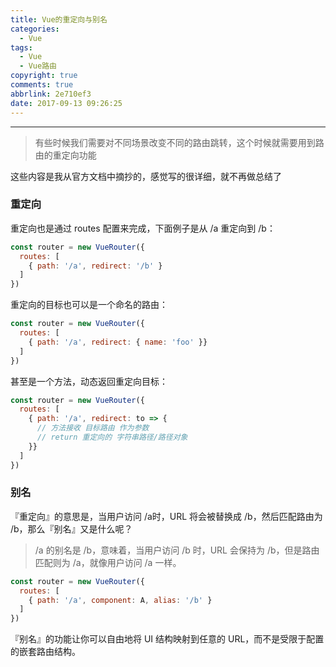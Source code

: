 ```yaml
---
title: Vue的重定向与别名
categories:
  - Vue
tags:
  - Vue
  - Vue路由
copyright: true
comments: true
abbrlink: 2e710ef3
date: 2017-09-13 09:26:25
---
```


<hr style='filter:progid:DXImageTransform.Microsoft.Glow(color=#FF0000,strength=10)' color='#FF0000' size='1' />

> 有些时候我们需要对不同场景改变不同的路由跳转，这个时候就需要用到路由的重定向功能

<!--more-->

这些内容是我从官方文档中摘抄的，感觉写的很详细，就不再做总结了

### 重定向

重定向也是通过 routes 配置来完成，下面例子是从 /a 重定向到 /b：

```javascript
const router = new VueRouter({
  routes: [
    { path: '/a', redirect: '/b' }
  ]
})
```

重定向的目标也可以是一个命名的路由：

```javascript
const router = new VueRouter({
  routes: [
    { path: '/a', redirect: { name: 'foo' }}
  ]
})
```

甚至是一个方法，动态返回重定向目标：

```javascript
const router = new VueRouter({
  routes: [
    { path: '/a', redirect: to => {
      // 方法接收 目标路由 作为参数
      // return 重定向的 字符串路径/路径对象
    }}
  ]
})
```

### 别名

『重定向』的意思是，当用户访问 /a时，URL 将会被替换成 /b，然后匹配路由为 /b，那么『别名』又是什么呢？

> /a 的别名是 /b，意味着，当用户访问 /b 时，URL 会保持为 /b，但是路由匹配则为 /a，就像用户访问 /a 一样。

```javascript
const router = new VueRouter({
  routes: [
    { path: '/a', component: A, alias: '/b' }
  ]
})
```

『别名』的功能让你可以自由地将 UI 结构映射到任意的 URL，而不是受限于配置的嵌套路由结构。



